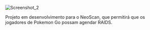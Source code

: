 ![Screenshot_2](https://user-images.githubusercontent.com/16579699/193919010-d25b5fa7-638f-4430-a6f4-cd9fd78f9011.jpg)

Projeto em desenvolvimento para o NeoScan, que permitirá que os jogadores de Pokemon Go possam agendar RAIDS.
